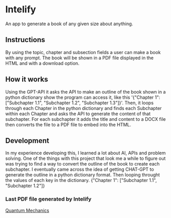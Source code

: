 # Intelify
An app to generate a book of any given size about anything. 

## Instructions

By using the topic, chapter and subsection fields a user can make a book with any prompt. The book will be shown in a PDF file displayed in the HTML and with a download option.

## How it works

Using the GPT-API it asks the API to make an outline of the book shown in a python dictionary show the program can access it, like this '{"Chapter 1": ["Subchapter 1.1", "Subchapter 1.2", "Subchapter 1.3"]}'. Then, it loops through each Chapter in the python dictionary and finds each Subchapter within each Chapter and asks the API to generate the content of that subchapter. For each subchapter it adds the title and content to a DOCX file then converts the file to a PDF file to embed into the HTML.

## Development 

In my experience developing this, I learned a lot about AI, APIs and problem solving. One of the things with this project that look me a while to figure out was trying to find a way to convert the outline of the book to create each subchapter. I eventually came across the idea of getting CHAT-GPT to generate the outline in a python dictionary format. Then looping throught the values of each key in the dictionary. {"Chapter 1": ["Subchapter 1.1", "Subchapter 1.2"]}

### Last PDF file generated by Intelify

[Quantum Mechanics](https://github.com/PatrickOBrien06/Intelify/blob/main/website/static/book.pdf)
